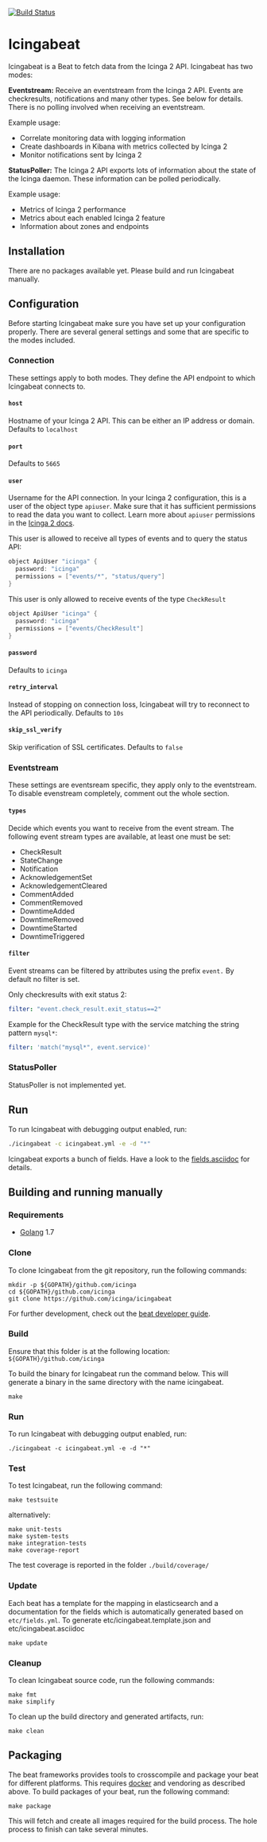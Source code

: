 [![Build Status](https://travis-ci.org/Icinga/icingabeat.svg?branch=master)](https://travis-ci.org/Icinga/icingabeat)

# Icingabeat

Icingabeat is a Beat to fetch data from the Icinga 2 API. Icingabeat has two
modes:

**Eventstream:** Receive an eventstream from the Icinga 2 API. Events are
checkresults, notifications and many other types. See below for details. There
is no polling involved when receiving an eventstream.

Example usage:
* Correlate monitoring data with logging information
* Create dashboards in Kibana with metrics collected by Icinga 2
* Monitor notifications sent by Icinga 2

**StatusPoller:** The Icinga 2 API exports lots of information about the state
of the Icinga daemon. These information can be polled periodically.

Example usage:
* Metrics of Icinga 2 performance
* Metrics about each enabled Icinga 2 feature
* Information about zones and endpoints


## Installation
There are no packages available yet. Please build and run Icingabeat manually.

## Configuration
Before starting Icingabeat make sure you have set up your configuration properly.
There are several general settings and some that are specific to the modes
included.

### Connection
These settings apply to both modes. They define the API endpoint to which
Icingabeat connects to.

#### `host`
Hostname of your Icinga 2 API. This can be either an IP address or domain.
Defaults to `localhost`

#### `port`
Defaults to `5665`

#### `user`
Username for the API connection. In your Icinga 2 configuration, this is a user
of the object type `apiuser`. Make sure that it has sufficient permissions to
read the data you want to collect. Learn more about `apiuser` permissions in the
[Icinga 2 docs](https://docs.icinga.com/icinga2/latest/doc/module/icinga2/chapter/icinga2-api#icinga2-api-permissions).

This user is allowed to receive all types of events and to query the status API:
```c++
object ApiUser "icinga" {
  password: "icinga"
  permissions = ["events/*", "status/query"]
}
```

This user is only allowed to receive events of the type `CheckResult`
```c++
object ApiUser "icinga" {
  password: "icinga"
  permissions = ["events/CheckResult"]
}
```

#### `password`
Defaults to `icinga`

#### `retry_interval`
Instead of stopping on connection loss, Icingabeat will try to reconnect to the
API periodically. Defaults to `10s`

#### `skip_ssl_verify`
Skip verification of SSL certificates. Defaults to `false`

### Eventstream
These settings are eventsream specific, they apply only to the eventstream. To
disable evenstream completely, comment out the whole section.

#### `types`
Decide which events you want to receive from the event stream. The following
event stream types are available, at least one must be set:

* CheckResult
* StateChange
* Notification
* AcknowledgementSet
* AcknowledgementCleared
* CommentAdded
* CommentRemoved
* DowntimeAdded
* DowntimeRemoved
* DowntimeStarted
* DowntimeTriggered

#### `filter`
Event streams can be filtered by attributes using the prefix `event.` By default
no filter is set.


Only checkresults with exit status 2:
```yaml
filter: "event.check_result.exit_status==2"
```

Example for the CheckResult type with the service matching the string pattern
`mysql*`:
```yaml
filter: 'match("mysql*", event.service)'
```

### StatusPoller
StatusPoller is not implemented yet.

## Run
To run Icingabeat with debugging output enabled, run:

```bash
./icingabeat -c icingabeat.yml -e -d "*"
```

Icingabeat exports a bunch of fields. Have a look to the
[fields.asciidoc](docs/fields.asciidoc) for details.

## Building and running manually

### Requirements

* [Golang](https://golang.org/dl/) 1.7

### Clone

To clone Icingabeat from the git repository, run the following commands:

```shell
mkdir -p ${GOPATH}/github.com/icinga
cd ${GOPATH}/github.com/icinga
git clone https://github.com/icinga/icingabeat
```


For further development, check out the [beat developer guide](https://www.elastic.co/guide/en/beats/libbeat/current/new-beat.html).

### Build
Ensure that this folder is at the following location:
`${GOPATH}/github.com/icinga`

To build the binary for Icingabeat run the command below. This will generate a
binary in the same directory with the name icingabeat.

```shell
make
```

### Run
To run Icingabeat with debugging output enabled, run:

```shell
./icingabeat -c icingabeat.yml -e -d "*"
```

### Test

To test Icingabeat, run the following command:

```shell
make testsuite
```

alternatively:
```shell
make unit-tests
make system-tests
make integration-tests
make coverage-report
```

The test coverage is reported in the folder `./build/coverage/`

### Update

Each beat has a template for the mapping in elasticsearch and a documentation
for the fields which is automatically generated based on `etc/fields.yml`.
To generate etc/icingabeat.template.json and etc/icingabeat.asciidoc

```shell
make update
```

### Cleanup

To clean  Icingabeat source code, run the following commands:

```shell
make fmt
make simplify
```

To clean up the build directory and generated artifacts, run:

```shell
make clean
```

## Packaging

The beat frameworks provides tools to crosscompile and package your beat for
different platforms. This requires [docker](https://www.docker.com/) and
vendoring as described above. To build packages of your beat, run the following
command:

```shell
make package
```

This will fetch and create all images required for the build process. The hole
process to finish can take several minutes.
